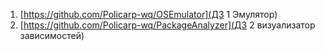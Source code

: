 1. [https://github.com/Policarp-wq/OSEmulator](ДЗ 1 Эмулятор)
2. [https://github.com/Policarp-wq/PackageAnalyzer](ДЗ 2 визуализатор зависимостей)
